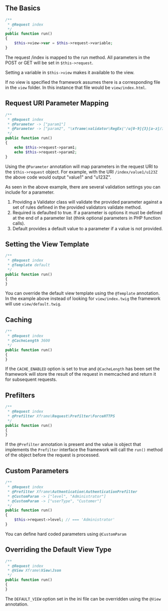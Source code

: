 ## The Basics

```php
/**
 * @Request index
 */
public function run()
{
    $this->view->var = $this->request->variable;
}
```

The request /index is mapped to the run method.
All parameters in the POST or GET will be set in `$this->request`.

Setting a variable in `$this->view` makes it available to the view.

If no view is specified the framework assumes there is a corresponding file in the `view` folder.
In this instance that file would be `view/index.html`.

## Request URI Parameter Mapping

```php
/**
 * @Request index
 * @Parameter -> ["param1"]
 * @Parameter -> ["param2", "\xframe\validator\RegEx('/u[0-9]{3}[a-z]/i')", false, 'u000A']
 */
public function run()
{
    echo $this->request->param1;
    echo $this->request->param2;
}
```

Using the `@Parameter` annotation will map parameters in the request URI to the `$this->request` object.
For example, with the URI `/index/value1/u123Z` the above code would output "value1" and "u123Z".

As seen in the above example, there are several validation settings you can include for a parameter.

1. Providing a Validator class will validate the provided parameter against a set of rules defined in the provided validators validate method.
2. Required is defaulted to true. If a parameter is options it must be defined at the end of a parameter list (think optional parameters in PHP function calls).
3. Default provides a default value to a parameter if a value is not provided.

## Setting the View Template

```php
/**
 * @Request index
 * @Template default
 */
public function run()
{
}
```

You can override the default view template using the `@Template` annotation.
In the example above instead of looking for `view/index.twig` the framework will use `view/default.twig`.

## Caching

```php
/**
 * @Request index
 * @CacheLength 3600
 */
public function run()
{
}
```

If the `CACHE_ENABLED` option is set to true and `@CacheLength` has been set the framework will store the result of the request in memcached and return it for subsequent requests.

## Prefilters

```php
/**
 * @Request index
 * @Prefilter Xframe\Request\Prefilter\ForceHTTPS
 */
public function run()
{
}
```

If the `@Prefilter` annotation is present and the value is object that implements the `Prefilter` interface the framework will call the `run()` method of the object before the request is processed.

## Custom Parameters

```php
/**
 * @Request index
 * @Prefilter Xframe\Authentication\AuthenticationPrefilter
 * @CustomParam -> ["level", "Administrator"]
 * @CustomParam -> ["userType", "Customer"]
 */
public function run()
{
    $this->request->level; // === 'Administrator'
}
```

You can define hard coded parameters using `@CustomParam`

## Overriding the Default View Type

```php
/**
 * @Request index
 * @View Xframe\View\Json
 */
public function run()
{
}
```

The `DEFAULT_VIEW` option set in the ini file can be overridden using the `@View` annotation.
